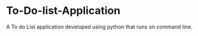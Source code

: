 # To-Do-list-Application
A To do List application developed using python that runs on command line.

